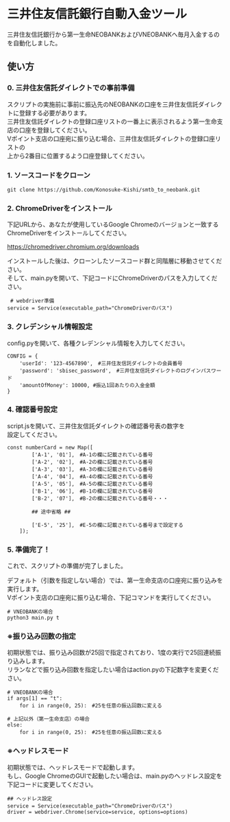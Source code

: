# 三井住友信託銀行自動入金ツール

三井住友信託銀行から第一生命NEOBANKおよびVNEOBANKへ毎月入金するのを自動化しました。<br>

## 使い方

### 0. 三井住友信託ダイレクトでの事前準備

スクリプトの実施前に事前に振込先のNEOBANKの口座を三井住友信託ダイレクトに登録する必要があります。<br>
三井住友信託ダイレクトの登録口座リストの一番上に表示されるよう第一生命支店の口座を登録してください。<br>
Vポイント支店の口座宛に振り込む場合、三井住友信託ダイレクトの登録口座リストの<br>
上から2番目に位置するよう口座登録してください。


### 1. ソースコードをクローン

```
git clone https://github.com/Konosuke-Kishi/smtb_to_neobank.git
```

### 2. ChromeDriverをインストール

下記URLから、あなたが使用しているGoogle Chromeのバージョンと一致する<br>
ChromeDriverをインストールしてください。<br>

https://chromedriver.chromium.org/downloads

インストールした後は、クローンしたソースコード群と同階層に移動させてください。<br>
そして、main.pyを開いて、下記コードにChromeDriverのパスを入力してください。

```
 # webdriver準備
service = Service(executable_path="ChromeDriverのパス")
```

### 3. クレデンシャル情報設定

config.pyを開いて、各種クレデンシャル情報を入力してください。<br>

```
CONFIG = {
    'userId': '123-4567890',　#三井住友信託ダイレクトの会員番号
    'password': 'sbisec_password',　#三井住友信託ダイレクトのログインパスワード
    'amountOfMoney': 10000, #振込1回あたりの入金金額
}
```

### 4. 確認番号設定

script.jsを開いて、三井住友信託ダイレクトの確認番号表の数字を<br>
設定してください。<br>

```
const numberCard = new Map([
        ['A-1', '01'],　#A-1の欄に記載されている番号
        ['A-2', '02'],　#A-2の欄に記載されている番号
        ['A-3', '03'],　#A-3の欄に記載されている番号
        ['A-4', '04'],　#A-4の欄に記載されている番号
        ['A-5', '05'],　#A-5の欄に記載されている番号
        ['B-1', '06'],　#B-1の欄に記載されている番号
        ['B-2', '07'],　#B-2の欄に記載されている番号・・・
        
        ## 途中省略 ##

        ['E-5', '25'],　#E-5の欄に記載されている番号まで設定する
    ]);
```

### 5. 準備完了！

これで、スクリプトの準備が完了しました。

デフォルト（引数を指定しない場合）では、第一生命支店の口座宛に振り込みを実行します。<br>
Vポイント支店の口座宛に振り込む場合、下記コマンドを実行してください。

```
# VNEOBANKの場合
python3 main.py t
```

### ※振り込み回数の指定

初期状態では、振り込み回数が25回で指定されており、1度の実行で25回連続振り込みします。<br>
リランなどで振り込み回数を指定したい場合はaction.pyの下記数字を変更ください。

```
# VNEOBANKの場合
if args[1] == "t":
    for i in range(0, 25):　#25を任意の振込回数に変える

# 上記以外（第一生命支店）の場合
else:
    for i in range(0, 25):　#25を任意の振込回数に変える
```

### ※ヘッドレスモード

初期状態では、ヘッドレスモードで起動します。<br>
もし、Google ChromeのGUIで起動したい場合は、main.pyのヘッドレス設定を<br>
下記コードに変更してください。

```
## ヘッドレス設定
service = Service(executable_path="ChromeDriverのパス")
driver = webdriver.Chrome(service=service, options=options)
```
